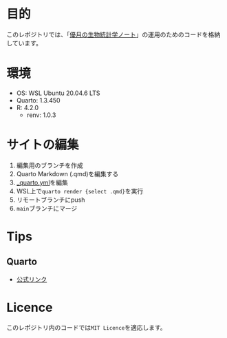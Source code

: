 # 目的

このレポジトリでは、「[優月の生物統計学ノート](https://yasuih777.github.io/qmds/)」の運用のためのコードを格納しています。

# 環境

- OS: WSL Ubuntu 20.04.6 LTS
- Quarto: 1.3.450
- R: 4.2.0
  - renv: 1.0.3

# サイトの編集

1. 編集用のブランチを作成
1. Quarto Markdown (.qmd)を編集する
1. [_quarto.yml](./_quarto.yml)を編集
1. WSL上で`quarto render {select .qmd}`を実行
1. リモートブランチにpush
1. `main`ブランチにマージ

# Tips

## Quarto
- [公式リンク](https://quarto.org/)

# Licence

このレポジトリ内のコードでは`MIT Licence`を適応します。